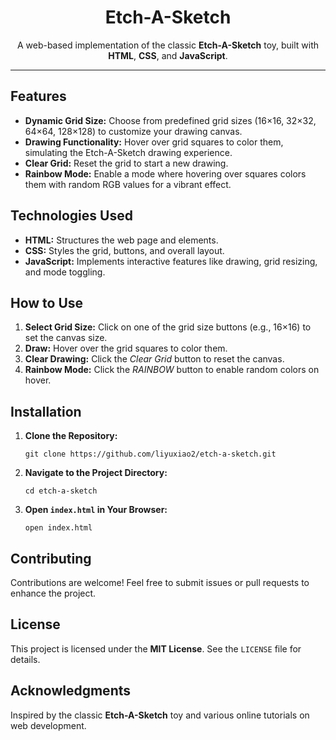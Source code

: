 <h1 align="center">Etch-A-Sketch</h1>

<p align="center">
  A web-based implementation of the classic <strong>Etch-A-Sketch</strong> toy, built with <strong>HTML</strong>, <strong>CSS</strong>, and <strong>JavaScript</strong>.
</p>

  
<hr />

<h2>Features</h2>
<ul>
  <li><strong>Dynamic Grid Size:</strong> Choose from predefined grid sizes (16×16, 32×32, 64×64, 128×128) to customize your drawing canvas.</li>
  <li><strong>Drawing Functionality:</strong> Hover over grid squares to color them, simulating the Etch-A-Sketch drawing experience.</li>
  <li><strong>Clear Grid:</strong> Reset the grid to start a new drawing.</li>
  <li><strong>Rainbow Mode:</strong> Enable a mode where hovering over squares colors them with random RGB values for a vibrant effect.</li>
</ul>

<h2>Technologies Used</h2>
<ul>
  <li><strong>HTML:</strong> Structures the web page and elements.</li>
  <li><strong>CSS:</strong> Styles the grid, buttons, and overall layout.</li>
  <li><strong>JavaScript:</strong> Implements interactive features like drawing, grid resizing, and mode toggling.</li>
</ul>

<h2>How to Use</h2>
<ol>
  <li><strong>Select Grid Size:</strong> Click on one of the grid size buttons (e.g., 16×16) to set the canvas size.</li>
  <li><strong>Draw:</strong> Hover over the grid squares to color them.</li>
  <li><strong>Clear Drawing:</strong> Click the <em>Clear Grid</em> button to reset the canvas.</li>
  <li><strong>Rainbow Mode:</strong> Click the <em>RAINBOW</em> button to enable random colors on hover.</li>
</ol>

<h2>Installation</h2>
<ol>
  <li><strong>Clone the Repository:</strong>
    <pre><code>git clone https://github.com/liyuxiao2/etch-a-sketch.git</code></pre>
  </li>
  <li><strong>Navigate to the Project Directory:</strong>
    <pre><code>cd etch-a-sketch</code></pre>
  </li>
  <li><strong>Open <code>index.html</code> in Your Browser:</strong>
    <pre><code>open index.html</code></pre>
  </li>
</ol>

<h2>Contributing</h2>
<p>
  Contributions are welcome! Feel free to submit issues or pull requests to enhance the project.
</p>

<h2>License</h2>
<p>
  This project is licensed under the <strong>MIT License</strong>. See the <code>LICENSE</code> file for details.
</p>

<h2>Acknowledgments</h2>
<p>
  Inspired by the classic <strong>Etch-A-Sketch</strong> toy and various online tutorials on web development.
</p>

